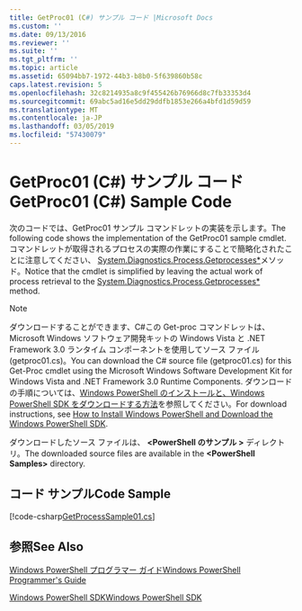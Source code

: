 ```yaml
---
title: GetProc01 (C#) サンプル コード |Microsoft Docs
ms.custom: ''
ms.date: 09/13/2016
ms.reviewer: ''
ms.suite: ''
ms.tgt_pltfrm: ''
ms.topic: article
ms.assetid: 65094bb7-1972-44b3-b8b0-5f639860b58c
caps.latest.revision: 5
ms.openlocfilehash: 32c8214935a8c9f455426b76966d8c7fb33353d4
ms.sourcegitcommit: 69abc5ad16e5dd29ddfb1853e266a4bfd1d59d59
ms.translationtype: MT
ms.contentlocale: ja-JP
ms.lasthandoff: 03/05/2019
ms.locfileid: "57430079"
---
```

# <a name="getproc01-c-sample-code"></a><span data-ttu-id="da907-102">GetProc01 (C#) サンプル コード</span><span class="sxs-lookup"><span data-stu-id="da907-102">GetProc01 (C#) Sample Code</span></span>

<span data-ttu-id="da907-103">次のコードでは、GetProc01 サンプル コマンドレットの実装を示します。</span><span class="sxs-lookup"><span data-stu-id="da907-103">The following code shows the implementation of the GetProc01 sample cmdlet.</span></span> <span data-ttu-id="da907-104">コマンドレットが取得されるプロセスの実際の作業にすることで簡略化されたことに注意してください、 [System.Diagnostics.Process.Getprocesses\*](/dotnet/api/System.Diagnostics.Process.GetProcesses)メソッド。</span><span class="sxs-lookup"><span data-stu-id="da907-104">Notice that the cmdlet is simplified by leaving the actual work of process retrieval to the [System.Diagnostics.Process.Getprocesses\*](/dotnet/api/System.Diagnostics.Process.GetProcesses) method.</span></span>

> [!NOTE]
> <span data-ttu-id="da907-105">ダウンロードすることができます、C#この Get-proc コマンドレットは、Microsoft Windows ソフトウェア開発キットの Windows Vista と .NET Framework 3.0 ランタイム コンポーネントを使用してソース ファイル (getproc01.cs)。</span><span class="sxs-lookup"><span data-stu-id="da907-105">You can download the C# source file (getproc01.cs) for this Get-Proc cmdlet using the Microsoft Windows Software Development Kit for Windows Vista and .NET Framework 3.0 Runtime Components.</span></span> <span data-ttu-id="da907-106">ダウンロードの手順については、[Windows PowerShell のインストールと、Windows PowerShell SDK をダウンロードする方法](/powershell/developer/installing-the-windows-powershell-sdk)を参照してください。</span><span class="sxs-lookup"><span data-stu-id="da907-106">For download instructions, see [How to Install Windows PowerShell and Download the Windows PowerShell SDK](/powershell/developer/installing-the-windows-powershell-sdk).</span></span>
>
> <span data-ttu-id="da907-107">ダウンロードしたソース ファイルは、  **\<PowerShell のサンプル >** ディレクトリ。</span><span class="sxs-lookup"><span data-stu-id="da907-107">The downloaded source files are available in the **\<PowerShell Samples>** directory.</span></span>

## <a name="code-sample"></a><span data-ttu-id="da907-108">コード サンプル</span><span class="sxs-lookup"><span data-stu-id="da907-108">Code Sample</span></span>

[!code-csharp[GetProcessSample01.cs](../../powershell-sdk-samples/SDK-2.0/csharp/GetProcessSample01/GetProcessSample01.cs#L11-L126 "GetProcessSample01.cs")]

## <a name="see-also"></a><span data-ttu-id="da907-109">参照</span><span class="sxs-lookup"><span data-stu-id="da907-109">See Also</span></span>

[<span data-ttu-id="da907-110">Windows PowerShell プログラマー ガイド</span><span class="sxs-lookup"><span data-stu-id="da907-110">Windows PowerShell Programmer's Guide</span></span>](./windows-powershell-programmer-s-guide.md)

[<span data-ttu-id="da907-111">Windows PowerShell SDK</span><span class="sxs-lookup"><span data-stu-id="da907-111">Windows PowerShell SDK</span></span>](../windows-powershell-reference.md)